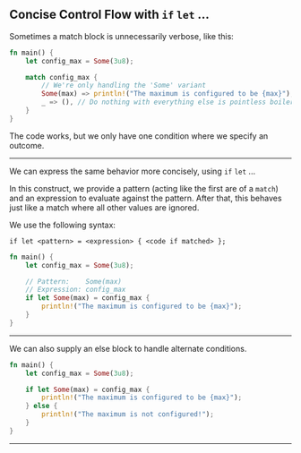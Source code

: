 ## Concise Control Flow with ```if``` ```let``` ... ##

Sometimes a match block is unnecessarily verbose, like this:

```rust
fn main() {
    let config_max = Some(3u8);

    match config_max {
        // We're only handling the 'Some' variant
        Some(max) => println!("The maximum is configured to be {max}"),
        _ => (), // Do nothing with everything else is pointless boilerplate
    }
}
```

The code works, but we only have one condition where we specify an outcome.

---

We can express the same behavior more concisely, using ```if``` ```let``` ...

In this construct, we provide a pattern (acting like the first are of a
```match```) and an expression to evaluate against the pattern. After that,
this behaves just like a match where all other values are ignored.

We use the following syntax:

```if let <pattern> = <expression> { <code if matched> };```

```rust
fn main() {
    let config_max = Some(3u8);

    // Pattern:    Some(max)
    // Expression: config_max
    if let Some(max) = config_max {
        println!("The maximum is configured to be {max}");
    }
}
```

---

We can also supply an else block to handle alternate conditions.

```rust
fn main() {
    let config_max = Some(3u8);

    if let Some(max) = config_max {
        println!("The maximum is configured to be {max}");
    } else {
        println!("The maximum is not configured!");
    }
}
```

---
